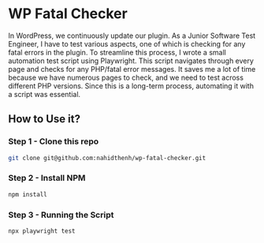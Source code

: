# WP Fatal Checker

In WordPress, we continuously update our plugin. As a Junior Software Test Engineer, I have to test various aspects, one of which is checking for any fatal errors in the plugin. To streamline this process, I wrote a small automation test script using Playwright. This script navigates through every page and checks for any PHP/fatal error messages. It saves me a lot of time because we have numerous pages to check, and we need to test across different PHP versions. Since this is a long-term process, automating it with a script was essential.

## How to Use it?

### Step 1 - Clone this repo
```bash
git clone git@github.com:nahidthenh/wp-fatal-checker.git

```
### Step 2 - Install NPM
```bash
npm install

```
### Step 3 - Running the Script
```bash
npx playwright test
```

